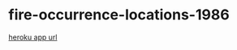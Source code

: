 # fire-occurrence-locations-1986
[heroku app url](https://fire-occurrence-locations-1986.herokuapp.com/)